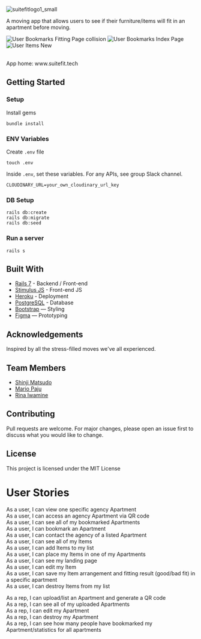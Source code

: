 ![suitefitlogo1_small](https://github.com/RLMP44/SuiteFit/assets/109778611/f6898223-a485-4c3e-ac84-919d35c1b14c)


A moving app that allows users to see if their furniture/items will fit in an apartment before moving.


![User Bookmarks Fitting Page collision](https://github.com/RLMP44/SuiteFit/assets/109778611/76b62f28-7bbc-46dd-842b-d79559129d27)
![User Bookmarks Index Page](https://github.com/RLMP44/SuiteFit/assets/109778611/0dbdfbab-3c05-4d34-8460-5f7f1fdc90dd)
![User Items New](https://github.com/RLMP44/SuiteFit/assets/109778611/fac00ba6-dfbc-42f1-bff6-2d15dc0ecb5a)


<br>
App home: www.suitefit.tech
   

## Getting Started
### Setup

Install gems
```
bundle install
```

### ENV Variables
Create `.env` file
```
touch .env
```
Inside `.env`, set these variables. For any APIs, see group Slack channel.
```
CLOUDINARY_URL=your_own_cloudinary_url_key
```

### DB Setup
```
rails db:create
rails db:migrate
rails db:seed
```

### Run a server
```
rails s
```

## Built With
- [Rails 7](https://guides.rubyonrails.org/) - Backend / Front-end
- [Stimulus JS](https://stimulus.hotwired.dev/) - Front-end JS
- [Heroku](https://heroku.com/) - Deployment
- [PostgreSQL](https://www.postgresql.org/) - Database
- [Bootstrap](https://getbootstrap.com/) — Styling
- [Figma](https://www.figma.com) — Prototyping

## Acknowledgements
Inspired by all the stress-filled moves we've all experienced.

## Team Members
- [Shinji Matsudo](https://github.com/vShinji)
- [Mario Paju](https://github.com/MarioPaju1991)
- [Rina Iwamine](https://github.com/herah-s)

## Contributing
Pull requests are welcome. For major changes, please open an issue first to discuss what you would like to change.

## License
This project is licensed under the MIT License

<h1>User Stories</h1>

As a user, I can view one specific agency Apartment  
As a user, I can access an agency Apartment via QR code  
As a user, I can see all of my bookmarked Apartments  
As a user, I can bookmark an Apartment  
As a user, I can contact the agency of a listed Apartment  
As a user, I can see all of my Items  
As a user, I can add Items to my list  
As a user, I can place my Items in one of my Apartments  
As a user, I can see my landing page  
As a user, I can edit my Item  
As a user, I can save my Item arrangement and fitting result (good/bad fit) in a specific apartment  
As a user, I can destroy Items from my list  

As a rep, I can upload/list an Apartment and generate a QR code  
As a rep, I can see all of my uploaded Apartments  
As a rep, I can edit my Apartment  
As a rep, I can destroy my Apartment  
As a rep, I can see how many people have bookmarked my Apartment/statistics for all apartments  
